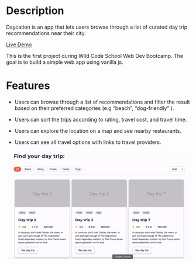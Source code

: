 # Description

Daycation is an app that lets users browse through a list of curated day trip recommendations near their city.  

[Live Demo](https://daycation.netlify.app)

This is the first project during Wild Code School Web Dev Bootcamp.
The goal is to build a simple web app using vanilla js.

# Features

- Users can browse through a list of recommendations and filter the result based on their preferred categories (e.g “beach”,  “dog-friendly” ).

- Users can sort the trips according to rating, travel cost, and travel time. 

- Users can explore the location on a map and see nearby restaurants.

- Users can see all travel options with links to travel providers. 

![Main page showcase](/assets/app-showcase.gif)


